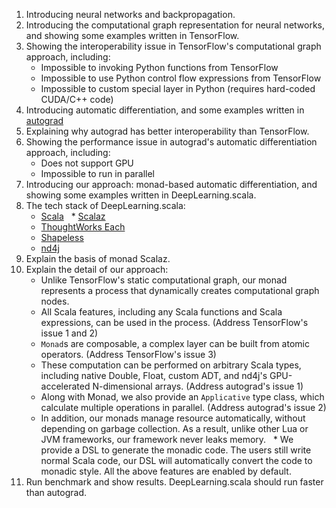 1. Introducing neural networks and backpropagation.
1. Introducing the computational graph representation for neural networks, and showing some examples written in TensorFlow.
1. Showing the interoperability issue in TensorFlow's computational graph approach, including: 
   * Impossible to invoking Python functions from TensorFlow
   * Impossible to use Python control flow expressions from TensorFlow
   * Impossible to custom special layer in Python (requires hard-coded CUDA/C++ code)
1. Introducing automatic differentiation, and some examples written in [autograd](https://github.com/HIPS/autograd)
1. Explaining why autograd has better interoperability than TensorFlow.
1. Showing the performance issue in autograd's automatic differentiation approach, including: 
   * Does not support GPU
   * Impossible to run in parallel
1. Introducing our approach: monad-based automatic differentiation, and showing some examples written in DeepLearning.scala.
1. The tech stack of DeepLearning.scala:<br> 
   * [Scala](http://scala-lang.org/) 
   * [Scalaz](https://github.com/scalaz/scalaz) 
   * [ThoughtWorks Each](https://github.com/ThoughtWorksInc/each)
   * [Shapeless](https://github.com/milessabin/shapeless/)
   * [nd4j](https://github.com/deeplearning4j/nd4s)
1. Explain the basis of monad Scalaz.
1. Explain the detail of our approach:<br> 
   * Unlike TensorFlow's static computational graph, our monad represents a process that dynamically creates computational graph nodes.
   * All Scala features, including any Scala functions and Scala expressions, can be used in the process. (Address TensorFlow's issue 1 and 2)
   * `Monad`s are composable, a complex layer can be built from atomic operators. (Address TensorFlow's issue 3)
   * These computation can be performed on arbitrary Scala types, including native Double, Float, custom ADT, and nd4j's GPU-accelerated N-dimensional arrays. (Address autograd's issue 1)
   * Along with Monad, we also provide an `Applicative` type class, which calculate multiple operations in parallel. (Address autograd's issue 2)
   * In addition, our monads manage resource automatically, without depending on garbage collection. As a result, unlike other Lua or JVM frameworks, our framework never leaks memory.
   * We provide a DSL to generate the monadic code. The users still write normal Scala code, our DSL will automatically convert the code to monadic style. All the above features are enabled by default.
1. Run benchmark and show results. DeepLearning.scala should run faster than autograd.
